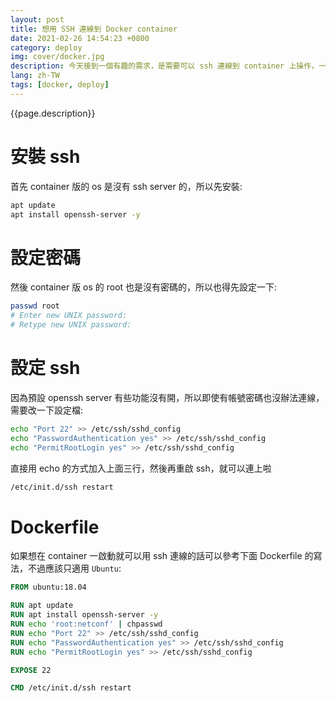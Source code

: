 ```yaml
---
layout: post
title: 想用 SSH 連線到 Docker container
date: 2021-02-26 14:54:23 +0800
category: deploy
img: cover/docker.jpg
description: 今天接到一個有趣的需求，是需要可以 ssh 連線到 container 上操作，一般都是直接用 docker exec 啦，不過客戶說要就做給他吧
lang: zh-TW
tags: [docker, deploy]
---
```


{{page.description}}

# 安裝 ssh
首先 container 版的 os 是沒有 ssh server 的，所以先安裝:

```bash
apt update
apt install openssh-server -y
```

# 設定密碼
然後 container 版 os 的 root 也是沒有密碼的，所以也得先設定一下:

```bash
passwd root
# Enter new UNIX password:
# Retype new UNIX password:
```

# 設定 ssh

因為預設 openssh server 有些功能沒有開，所以即使有帳號密碼也沒辦法連線，需要改一下設定檔:

```bash
echo "Port 22" >> /etc/ssh/sshd_config
echo "PasswordAuthentication yes" >> /etc/ssh/sshd_config
echo "PermitRootLogin yes" >> /etc/ssh/sshd_config
```

直接用 echo 的方式加入上面三行，然後再重啟 ssh，就可以連上啦

```bash
/etc/init.d/ssh restart
```

# Dockerfile

如果想在 container 一啟動就可以用 ssh 連線的話可以參考下面 Dockerfile 的寫法，不過應該只適用 `Ubuntu`:

```Dockerfile
FROM ubuntu:18.04

RUN apt update
RUN apt install openssh-server -y
RUN echo 'root:netconf' | chpasswd
RUN echo "Port 22" >> /etc/ssh/sshd_config
RUN echo "PasswordAuthentication yes" >> /etc/ssh/sshd_config
RUN echo "PermitRootLogin yes" >> /etc/ssh/sshd_config

EXPOSE 22

CMD /etc/init.d/ssh restart
```